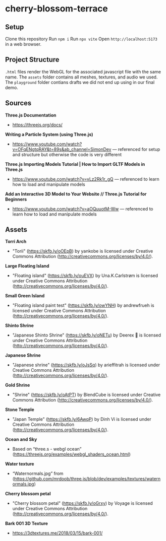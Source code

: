 # cherry-blossom-terrace

## Setup
Clone this repository
Run `npm i`
Run `npx vite`
Open `http://localhost:5173` in a web browser.

## Project Structure

`.html` files render the WebGL for the associated javascript file with the same name. The `assets` folder contains all meshes, textures, and audio we used. The `playground` folder contians drafts we did not end up using in our final demo.

## Sources

**Three.js Documentation**
- https://threejs.org/docs/

**Writing a Particle System (using Three.js)**
- https://www.youtube.com/watch?v=OFqENgtqRAY&t=89s&ab_channel=SimonDev — referenced for setup and structure but otherwise the code is very different

**Three.js Importing Models Tutorial | How to Import GLTF Models in Three.js**
- https://www.youtube.com/watch?v=vLz2Rk1r_gQ — referenced to learn how to load and manipulate models

**Add an Interactive 3D Model to Your Website // Three.js Tutorial for Beginners**
- https://www.youtube.com/watch?v=aOQuuotM-Ww — referenced to learn how to load and manipulate models

## Assets

**Torri Arch**
- "Torii" (https://skfb.ly/oOEpB) by yankobe is licensed under Creative Commons Attribution (http://creativecommons.org/licenses/by/4.0/).

**Large Floating Island**
- "Floating island" (https://skfb.ly/ouEVX) by Una.K.Carlstrøm is licensed under Creative Commons Attribution (http://creativecommons.org/licenses/by/4.0/).

**Small Green Island**
- "Floating island paint test" (https://skfb.ly/owYNH) by andrewfrueh is licensed under Creative Commons Attribution (http://creativecommons.org/licenses/by/4.0/).


**Shinto Shrine**
- "Japanese Shinto Shrine" (https://skfb.ly/oNETu) by Deerex 🦖 is licensed under Creative Commons Attribution (http://creativecommons.org/licenses/by/4.0/).


**Japanese Shrine**
- "Japanese shrine" (https://skfb.ly/oJsSq) by arieffitrah is licensed under Creative Commons Attribution (http://creativecommons.org/licenses/by/4.0/).


**Gold Shrine**
- "Shrine" (https://skfb.ly/oAtPT) by BlendCube is licensed under Creative Commons Attribution (http://creativecommons.org/licenses/by/4.0/).


**Stone Temple**
- "Japan Temple" (https://skfb.ly/6AwqP) by Dinh Vi is licensed under Creative Commons Attribution (http://creativecommons.org/licenses/by/4.0/).


**Ocean and Sky**
- Based on “three.s - webgl ocean” (https://threejs.org/examples/webgl_shaders_ocean.html)


**Water texture**
- “Waternormals.jpg” from (https://github.com/mrdoob/three.js/blob/dev/examples/textures/waternormals.jpg)


**Cherry blossom petal**
- "Cherry blossom petal" (https://skfb.ly/oGrxy) by Voyage is licensed under Creative Commons Attribution (http://creativecommons.org/licenses/by/4.0/).


**Bark 001 3D Texture**
- ​​https://3dtextures.me/2018/03/15/bark-001/
